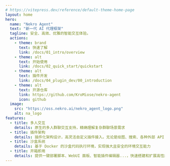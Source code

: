 ```yaml
---
# https://vitepress.dev/reference/default-theme-home-page
layout: home
hero:
  name: "Nekro Agent"
  text: "新一代 AI 代理框架"
  tagline: 安全、高效、优雅的智能交互体验。
  actions:
    - theme: brand
      text: 快速了解
      link: /docs/01_intro/overview
    - theme: alt
      text: 开始使用
      link: /docs/02_quick_start/quickstart
    - theme: alt
      text: 插件开发
      link: /docs/04_plugin_dev/00_introduction
    - theme: alt
      text: 开源仓库
      link: https://github.com/KroMiose/nekro-agent
      icon: github
  image:
    src: "https://oss.nekro.ai/nekro_agent_logo.png"
    alt: na_logo
features:
  - title: 多人交互
    details: 原生的多人群聊交互支持，精确理解复杂群聊场景需求
  - title: 插件架构
    details: 插件化架构设计，高灵活自定义插件接入。无论是绘图、搜索、各种外部 API ... 轻松扩展
  - title: 沙盒系统
    details: 基于 Docker 的沙盒代码执行环境，实现强大且安全的环境交互能力
  - title: 开箱即用
    details: 提供一键部署脚本、WebUI 面板、智能插件编辑器...，快速搭建和扩展高性能 AI 机器人
---
```


<Confetti />
